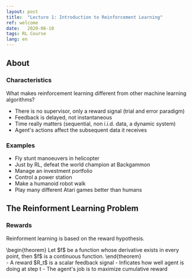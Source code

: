 ```yaml
---
layout: post
title:  "Lecture 1: Introduction to Reinforcement Learning"
ref: welcome
date:   2020-06-10
tags: RL Course
lang: en
---
```

## About
### Characteristics 
What makes reinforcement learning different from other machine learning algorithms?
- There is no supervisor, only a reward signal (trial and error paradigm)
- Feedback is delayed, not instantaneous
- Time really matters (sequential, non i.i.d. data, a dynamic system) 
- Agent's actions affect the subsequent data it receives

### Examples
- Fly stunt manoeuvers in helicopter
- Just by RL, defeat the world champion at Backgammon
- Manage an investment portfolio
- Control a power station
- Make a humanoid robot walk
- Play many different Atari games better than humans

## The Reinforment Learning Problem
### Rewards
Reinforment learning is based on the reward hypothesis.
<div class="definition">
\begin{theorem}
Let $f$ be a function whose derivative exists in every point, then $f$ is 
a continuous function.
\end{theorem}
</div>
- A reward $R_t$ is a scalar feedback signal
- Inficates how well agent is doing at step t
- The agent's job is to maximize cumulative reward
